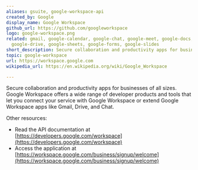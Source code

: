 ```yaml
---
aliases: gsuite, google-workspace-api
created_by: Google
display_name: Google Workspace
github_url: https://github.com/googleworkspace
logo: google-workspace.png
related: gmail, google-calendar, google-chat, google-meet, google-docs,
  google-drive, google-sheets, google-forms, google-slides
short_description: Secure collaboration and productivity apps for businesses of all sizes.
topic: google-workspace
url: https://workspace.google.com
wikipedia_url: https://en.wikipedia.org/wiki/Google_Workspace

---
```

Secure collaboration and productivity apps for businesses of all sizes. Google Workspace offers a wide range of developer products and tools that let you connect your service with Google Workspace or extend Google Workspace apps like Gmail, Drive, and Chat.

Other resources:

- Read the API documentation at [https://developers.google.com/workspace](https://developers.google.com/workspace)
- Access the application at [https://workspace.google.com/business/signup/welcome](https://workspace.google.com/business/signup/welcome)
